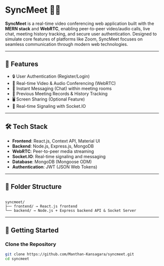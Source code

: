 # SyncMeet 🎥💬

**SyncMeet** is a real-time video conferencing web application built with the **MERN stack** and **WebRTC**, enabling peer-to-peer video/audio calls, live chat, meeting history tracking, and secure user authentication. Designed to simulate core features of platforms like Zoom, SyncMeet focuses on seamless communication through modern web technologies.

---

## 🚀 Features
- 🔒 User Authentication (Register/Login)
- 🎥 Real-time Video & Audio Conferencing (WebRTC)
- 💬 Instant Messaging (Chat) within meeting rooms
- 📝 Previous Meeting Records & History Tracking
- 🖥️ Screen Sharing (Optional Feature)
- 📡 Real-time Signaling with Socket.IO

---

## 🛠️ Tech Stack
- **Frontend**: React.js, Context API, Material UI
- **Backend**: Node.js, Express.js, MongoDB
- **WebRTC**: Peer-to-peer media streaming
- **Socket.IO**: Real-time signaling and messaging
- **Database**: MongoDB (Mongoose ODM)
- **Authentication**: JWT (JSON Web Tokens)

---

## 📂 Folder Structure

```plaintext

syncmeet/
├── frontend/ → React.js frontend
└── backend/ → Node.js + Express backend API & Socket Server

```


---

## 🏁 Getting Started

### Clone the Repository
```bash
git clone https://github.com/Manthan-Kansagara/syncmeet.git
cd syncmeet


